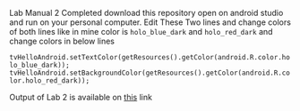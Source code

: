 Lab Manual 2 Completed download this repository open on android studio and run on your personal computer.
Edit These Two lines and change colors of both lines like in mine color is ```holo_blue_dark``` and ```holo_red_dark``` and change colors in below lines

```tvHelloAndroid.setTextColor(getResources().getColor(android.R.color.holo_blue_dark));```
```tvHelloAndroid.setBackgroundColor(getResources().getColor(android.R.color.holo_red_dark));```

Output of Lab 2 is available on [this](https://drive.google.com/drive/folders/11Em5MU9ALn7valgCm4eg9eGUMhaovQHG?usp=sharing) link
